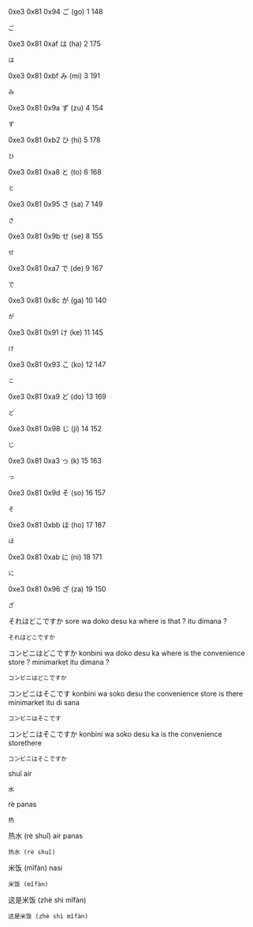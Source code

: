 
0xe3 0x81 0x94 ご (go) 1 148
```text
ご
```

0xe3 0x81 0xaf は (ha) 2 175
```text
は
```

0xe3 0x81 0xbf み (mi) 3 191
```text
み
```

0xe3 0x81 0x9a ず (zu) 4 154
```text
ず
```

0xe3 0x81 0xb2 ひ (hi) 5 178
```text
ひ
```

0xe3 0x81 0xa8 と (to) 6 168
```text
と
```

0xe3 0x81 0x95 さ (sa) 7 149
```text
さ
```

0xe3 0x81 0x9b せ (se) 8  155
```text
せ
```

0xe3 0x81 0xa7 で (de) 9 167
```text
で
```

0xe3 0x81 0x8c が (ga) 10 140
```text
が
```

0xe3 0x81 0x91 け (ke) 11 145
```text
け
```

0xe3 0x81 0x93 こ (ko) 12 147
```text
こ
```

0xe3 0x81 0xa9 ど (do) 13 169
```text
ど
```

0xe3 0x81 0x98 じ (ji) 14 152
```text
じ
```

0xe3 0x81 0xa3 っ (k) 15 163
```text
っ
```

0xe3 0x81 0x9d そ (so) 16 157
```text
そ
```

0xe3 0x81 0xbb ほ (ho) 17 187
```text
ほ
```

0xe3 0x81 0xab に (ni) 18 171
```text
に
```

0xe3 0x81 0x96 ざ (za) 19 150
```text
ざ
```

それはどこですか
sore wa doko desu ka
where is that ?
itu dimana ?
```text
それはどこですか
```

コンビニはどこですか
konbini wa doko desu ka
where is the convenience store ?
minimarket itu dimana ?
```text
コンビニはどこですか
```

コンビニはそこです
konbini wa soko desu
the convenience store is there
minimarket itu di sana
```text
コンビニはそこです
```

コンビニはそこですか
konbini wa soko desu ka
is the convenience storethere
```text
コンビニはそこですか
```




shuǐ air
```text
水
```
rè panas
```text
热
```
热水 (rè shuǐ) air panas
```text
热水 (rè shuǐ)
```
米饭 (mǐfàn) nasi
```text
米饭 (mǐfàn)
```
这是米饭 (zhè shì mǐfàn)
```text
这是米饭 (zhè shì mǐfàn)
```
